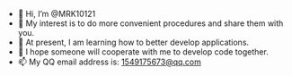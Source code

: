 - 👋 Hi, I’m @MRK10121
- 👀 My interest is to do more convenient procedures and share them with you.
- 🌱 At present, I am learning how to better develop applications.
- 💞️ I hope someone will cooperate with me to develop code together.
- 📫 My QQ email address is: 1549175673@qq.com
<!---
MRK10121/MRK10121 is a ✨ special ✨ repository because its `README.md` (this file) appears on your GitHub profile.
You can click the Preview link to take a look at your changes.
--->
